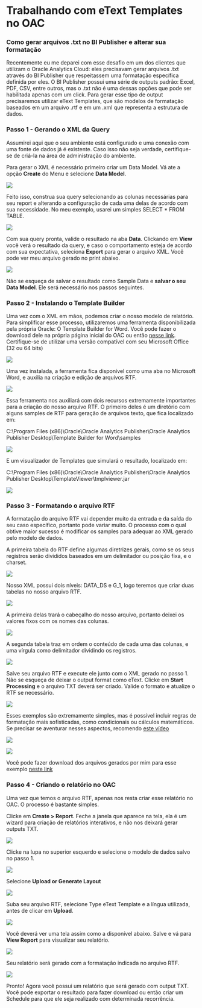 # Trabalhando com eText Templates no OAC

### Como gerar arquivos .txt no BI Publisher e alterar sua formatação

Recentemente eu me deparei com esse desafio em um dos clientes que utilizam o Oracle Analytics Cloud: eles precisavam gerar arquivos .txt através do BI Publisher que respeitassem uma formatação específica definida por eles.
O BI Publisher possui uma série de outputs padrão: Excel, PDF, CSV, entre outros, mas o .txt não é uma dessas opções que pode ser habilitada apenas com um click.
Para gerar esse tipo de output precisaremos utilizar eText Templates, que são modelos de formatação baseados em um arquivo .rtf e em um .xml que representa a estrutura de dados.

### Passo 1 - Gerando o XML da Query

Assumirei aqui que o seu ambiente está configurado e uma conexão com uma fonte de dados já é existente. Caso isso não seja verdade, certifique-se de criá-la na área de administração do ambiente.

Para gerar o XML é necessário primeiro criar um Data Model. Vá ate a opção **Create** do Menu e selecione **Data Model**.

![](https://i.imgur.com/DN36HC4.png)

Feito isso, construa sua query selecionando as colunas necessárias para seu report e alterando a configuração de cada uma delas de acordo com sua necessidade. No meu exemplo, usarei um simples SELECT * FROM TABLE.

![](https://i.imgur.com/ryQfSEt.png)

Com sua query pronta, valide o resultado na aba **Data**. Clickando em **View** você verá o resultado da query, e caso o comportamento esteja de acordo com sua expectativa, seleciona **Export** para gerar o arquivo XML. 
Você pode ver meu arquivo gerado no print abaixo.

![](https://i.imgur.com/hLXOPqx.png)

Não se esqueça de salvar o resultado como Sample Data e **salvar o seu Data Model**. Ele será necessário nos passos seguintes.

### Passo 2 - Instalando o Template Builder

Uma vez com o XML em mãos, podemos criar o nosso modelo de relatório. Para simplificar esse processo, utilizaremos uma ferramenta disponibilizada pela própria Oracle: O Template Builder for Word. Você pode fazer o download dele na própria página inicial do OAC ou então [nesse link](https://www.oracle.com/middleware/technologies/analytics-publisher.html).
Certifique-se de utilizar uma versão compatível com seu Microsoft Office (32 ou 64 bits)

![](https://i.imgur.com/AkqG9QC.png)

Uma vez instalada, a ferramenta fica disponível como uma aba no Microsoft Word, e auxilia na criação e edição de arquivos RTF.

![](https://i.imgur.com/yNUUZQh.png)

Essa ferramenta nos auxiliará com dois recursos extremamente importantes para a criação do nosso arquivo RTF. O primeiro deles é um diretório com alguns samples de RTF para geração de arquivos texto, que fica localizado em:

C:\Program Files (x86)\Oracle\Oracle Analytics Publisher\Oracle Analytics Publisher Desktop\Template Builder for Word\samples

![](https://i.imgur.com/uCo5Pq7.png)

E um visualizador de Templates que simulará o resultado, localizado em: 

C:\Program Files (x86)\Oracle\Oracle Analytics Publisher\Oracle Analytics Publisher Desktop\TemplateViewer\tmplviewer.jar

![](https://i.imgur.com/zUX2IC6.png)

### Passo 3 - Formatando o arquivo RTF

A formatação do arquivo RTF vai depender muito da entrada e da saída do seu caso específico, portanto pode variar muito. O processo com o qual obtive maior sucesso é modificar os samples para adequar ao XML gerado pelo modelo de dados.

A primeira tabela do RTF define algumas diretrizes gerais, como se os seus registros serão divididos baseados em um delimitador ou posição fixa, e o charset.

![](https://i.imgur.com/sh26uzG.png)

Nosso XML possui dois níveis: DATA_DS e G_1, logo teremos que criar duas tabelas no nosso arquivo RTF.

![](https://i.imgur.com/4R4vXaS.png)

A primeira delas trará o cabeçalho do nosso arquivo, portanto deixei os valores fixos com os nomes das colunas.

![](https://i.imgur.com/5LoBcb9.png)

A segunda tabela traz em ordem o conteúdo de cada uma das colunas, e uma vírgula como delimitador dividindo os registros.

![](https://i.imgur.com/vCWWd9L.png)

Salve seu arquivo RTF e execute ele junto com o XML gerado no passo 1. Não se esqueça de deixar o output format como eText. Clicke em **Start Processing** e o arquivo TXT deverá ser criado. Valide o formato e atualize o RTF se necessário.

![](https://i.imgur.com/WsWS7Bh.png)

Esses exemplos são extremamente simples, mas é possível incluir regras de formatação mais sofisticadas, como condicionais ou cálculos matemáticos. Se precisar se aventurar nesses aspectos, recomendo [este vídeo](https://www.youtube.com/watch?v=bnSXRO9woVM) 

![](https://i.imgur.com/rsz0NhU.png)

![](https://i.imgur.com/wMK0YBU.png)

Você pode fazer download dos arquivos gerados por mim para esse exemplo [neste link](https://objectstorage.sa-saopaulo-1.oraclecloud.com/n/grri30nzv1ul/b/MateriaisTreinamento/o/eTextExemplo.rar) 

### Passo 4 - Criando o relatório no OAC

Uma vez que temos o arquivo RTF, apenas nos resta criar esse relatório no OAC. O processo é bastante simples.

Clicke em **Create > Report**. Feche a janela que aparece na tela, ela é um wizard para criação de relatórios interativos, e não nos deixará gerar outputs TXT.

![](https://i.imgur.com/Z2mzcg8.png)

Clicke na lupa no superior esquerdo e selecione o modelo de dados salvo no passo 1. 

![](https://i.imgur.com/B5875Mn.png)

Selecione **Upload or Generate Layout**

![](https://i.imgur.com/3AvQSsz.png)

Suba seu arquivo RTF, selecione Type eText Template e a língua utilizada, antes de clicar em **Upload**.

![](https://i.imgur.com/3kLD6ox.png)

Você deverá ver uma tela assim como a disponível abaixo. Salve e vá para **View Report** para visualizar seu relatório. 

![](https://i.imgur.com/tOckC5X.png)

Seu relatório será gerado com a formatação indicada no arquivo RTF. 

![](https://i.imgur.com/jQlmwFX.png)

Pronto! Agora você possui um relatório que será gerado com output TXT. Você pode exportar o resultado para fazer download ou então criar um Schedule para que ele seja realizado com determinada recorrência.
